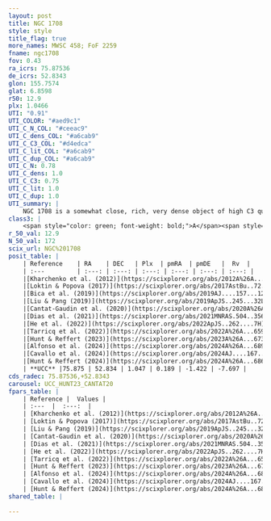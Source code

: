 ```yaml
---
layout: post
title: NGC 1708
style: style
title_flag: true
more_names: MWSC 458; FoF 2259
fname: ngc1708
fov: 0.43
ra_icrs: 75.87536
de_icrs: 52.8343
glon: 155.7574
glat: 6.8598
r50: 12.9
plx: 1.0466
UTI: "0.91"
UTI_COLOR: "#aed9c1"
UTI_C_N_COL: "#ceeac9"
UTI_C_dens_COL: "#a6cab9"
UTI_C_C3_COL: "#d4edca"
UTI_C_lit_COL: "#a6cab9"
UTI_C_dup_COL: "#a6cab9"
UTI_C_N: 0.78
UTI_C_dens: 1.0
UTI_C_C3: 0.75
UTI_C_lit: 1.0
UTI_C_dup: 1.0
UTI_summary: |
    NGC 1708 is a somewhat close, rich, very dense object of high C3 quality. It is very well-studied in the literature.
class3: |
    <span style="color: green; font-weight: bold;">A</span><span style="color: #FFC300; font-weight: bold;">B</span>
r_50_val: 12.9
N_50_val: 172
scix_url: NGC%201708
posit_table: |
    | Reference    | RA    | DEC   | Plx  | pmRA  | pmDE   |  Rv  |
    | :---         | :---: | :---: | :---: | :---: | :---: | :---: |
    |[Kharchenko et al. (2012)](https://scixplorer.org/abs/2012A%26A...543A.156K) | 75.859 | 52.865 | -- | -2.95 | 0.6 | -- |
    |[Loktin & Popova (2017)](https://scixplorer.org/abs/2017AstBu..72..257L) | 75.84 | 52.865 | -- | -0.269 | -0.177 | -- |
    |[Bica et al. (2019)](https://scixplorer.org/abs/2019AJ....157...12B) | 75.851 | 52.857 | -- | -- | -- | -- |
    |[Liu & Pang (2019)](https://scixplorer.org/abs/2019ApJS..245...32L) | 75.835 | 52.827 | 1.029 | 0.278 | -1.429 | -- |
    |[Cantat-Gaudin et al. (2020)](https://scixplorer.org/abs/2020A%26A...640A...1C) | 75.871 | 52.851 | 1.029 | 0.276 | -1.36 | -- |
    |[Dias et al. (2021)](https://scixplorer.org/abs/2021MNRAS.504..356D) | 75.882 | 52.846 | 1.025 | 0.274 | -1.362 | -25.771 |
    |[He et al. (2022)](https://scixplorer.org/abs/2022ApJS..262....7H) | 75.843 | 52.844 | 1.046 | 0.186 | -1.432 | -- |
    |[Tarricq et al. (2022)](https://scixplorer.org/abs/2022A%26A...659A..59T) | 75.866 | 52.91 | 1.044 | 0.174 | -1.433 | -- |
    |[Hunt & Reffert (2023)](https://scixplorer.org/abs/2023A%26A...673A.114H) | 75.885 | 52.922 | 1.044 | 0.197 | -1.417 | -7.393 |
    |[Alfonso et al. (2024)](https://scixplorer.org/abs/2024A%26A...689A..18A) | 75.871 | 52.866 | 1.008 | 0.186 | -1.438 | -- |
    |[Cavallo et al. (2024)](https://scixplorer.org/abs/2024AJ....167...12C) | 75.875 | 52.829 | 1.043 | -- | -- | -- |
    |[Hunt & Reffert (2024)](https://scixplorer.org/abs/2024A%26A...686A..42H) | 75.885 | 52.922 | 1.044 | 0.197 | -1.417 | -7.393 |
    | **UCC** |75.875 | 52.834 | 1.047 | 0.189 | -1.422 | -7.697 | 
cds_radec: 75.87536,+52.8343
carousel: UCC_HUNT23_CANTAT20
fpars_table: |
    | Reference |  Values |
    | :---  |  :---:  |
    | [Kharchenko et al. (2012)](https://scixplorer.org/abs/2012A%26A...543A.156K) | `e_bv=0.3, distance=630, log_age=8.755` |
    | [Loktin & Popova (2017)](https://scixplorer.org/abs/2017AstBu..72..257L) | `E(B-V)=0.432, Dmod=11.071, logt=8.6` |
    | [Liu & Pang (2019)](https://scixplorer.org/abs/2019ApJS..245...32L) | `Age=0.331, Z=0.25` |
    | [Cantat-Gaudin et al. (2020)](https://scixplorer.org/abs/2020A%26A...640A...1C) | `AVNN=1.02, DMNN=9.93, AgeNN=8.43` |
    | [Dias et al. (2021)](https://scixplorer.org/abs/2021MNRAS.504..356D) | `Av=1.547, Dist=904, logage=8.236, [Fe/H]=0.143` |
    | [He et al. (2022)](https://scixplorer.org/abs/2022ApJS..262....7H) | `A0=1.9, logAge=7.6` |
    | [Tarricq et al. (2022)](https://scixplorer.org/abs/2022A%26A...659A..59T) | `Dist=943, logAgeNN=8.47` |
    | [Hunt & Reffert (2023)](https://scixplorer.org/abs/2023A%26A...673A.114H) | `AV50=1.54, diffAV50=2.107, MOD50=9.763, logAge50=8.023` |
    | [Alfonso et al. (2024)](https://scixplorer.org/abs/2024A%26A...689A..18A) | `AV=1.02009, MOD=9.92955, logAge=8.67289, Z=0.1434` |
    | [Cavallo et al. (2024)](https://scixplorer.org/abs/2024AJ....167...12C) | `AV50=1.48, dMod50=10.01, logAge50=8.33, [Fe/H]50=0.51` |
    | [Hunt & Reffert (2024)](https://scixplorer.org/abs/2024A%26A...686A..42H) | `MassJ=480.946` |
shared_table: |
    
---
```

